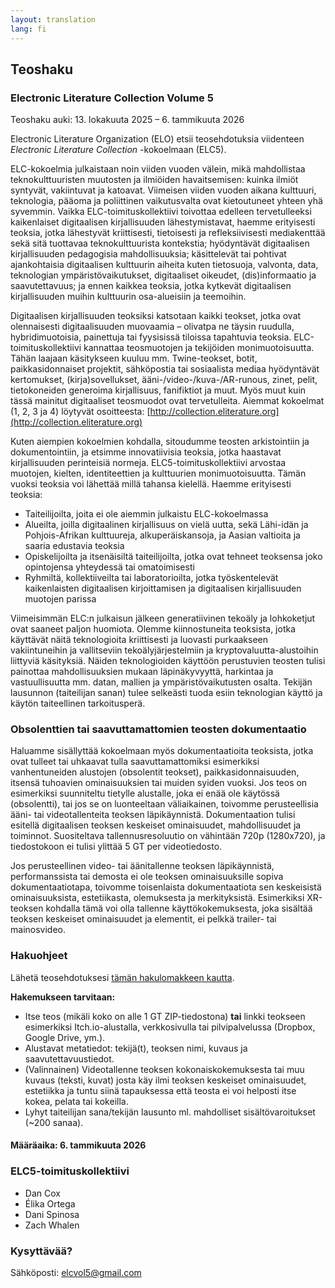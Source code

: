 ```yaml
---
layout: translation
lang: fi
---
```


## Teoshaku

### Electronic Literature Collection Volume 5  

Teoshaku auki: 13. lokakuuta 2025 – 6. tammikuuta 2026

Electronic Literature Organization (ELO) etsii teosehdotuksia viidenteen *Electronic Literature Collection* \-kokoelmaan (ELC5).

ELC-kokoelmia julkaistaan noin viiden vuoden välein, mikä mahdollistaa teknokulttuuristen muutosten ja ilmiöiden havaitsemisen: kuinka ilmiöt syntyvät, vakiintuvat ja katoavat. Viimeisen viiden vuoden aikana kulttuuri, teknologia, pääoma ja poliittinen vaikutusvalta ovat kietoutuneet yhteen yhä syvemmin. Vaikka ELC-toimituskollektiivi toivottaa edelleen tervetulleeksi kaikenlaiset digitaalisen kirjallisuuden lähestymistavat, haemme erityisesti teoksia, jotka lähestyvät kriittisesti, tietoisesti ja refleksiivisesti mediakenttää sekä sitä tuottavaa teknokulttuurista kontekstia; hyödyntävät digitaalisen kirjallisuuden pedagogisia mahdollisuuksia; käsittelevät tai pohtivat ajankohtaisia digitaalisen kulttuurin aiheita kuten tietosuoja, valvonta, data, teknologian ympäristövaikutukset, digitaaliset oikeudet, (dis)informaatio ja saavutettavuus; ja ennen kaikkea teoksia, jotka kytkevät digitaalisen kirjallisuuden muihin kulttuurin osa-alueisiin ja teemoihin.

Digitaalisen kirjallisuuden teoksiksi katsotaan kaikki teokset, jotka ovat olennaisesti digitaalisuuden muovaamia – olivatpa ne täysin ruudulla, hybridimuotoisia, painettuja tai fyysisissä tiloissa tapahtuvia teoksia. ELC-toimituskollektiivi kannattaa teosmuotojen ja tekijöiden monimuotoisuutta. Tähän laajaan käsitykseen kuuluu mm. Twine-teokset, botit, paikkasidonnaiset projektit, sähköpostia tai sosiaalista mediaa hyödyntävät kertomukset, (kirja)sovellukset, ääni-/video-/kuva-/AR-runous, zinet, pelit, tietokoneiden generoima kirjallisuus, fanifiktiot ja muut. Myös muut kuin tässä mainitut digitaaliset teosmuodot ovat tervetulleita. Aiemmat kokoelmat (1, 2, 3 ja 4) löytyvät osoitteesta: [http://collection.eliterature.org](http://collection.eliterature.org)

Kuten aiempien kokoelmien kohdalla, sitoudumme teosten arkistointiin ja dokumentointiin, ja etsimme innovatiivisia teoksia, jotka haastavat kirjallisuuden perinteisiä normeja. ELC5-toimituskollektiivi arvostaa muotojen, kielten, identiteettien ja kulttuurien monimuotoisuutta. Tämän vuoksi teoksia voi lähettää millä tahansa kielellä. Haemme erityisesti teoksia:

* Taiteilijoilta, joita ei ole aiemmin julkaistu ELC-kokoelmassa  
* Alueilta, joilla digitaalinen kirjallisuus on vielä uutta, sekä Lähi-idän ja Pohjois-Afrikan kulttuureja, alkuperäiskansoja, ja Aasian valtioita ja saaria edustavia teoksia  
* Opiskelijoilta ja itsenäisiltä taiteilijoilta, jotka ovat tehneet teoksensa joko opintojensa yhteydessä tai omatoimisesti  
* Ryhmiltä, kollektiiveilta tai laboratorioilta, jotka työskentelevät kaikenlaisten digitaalisen kirjoittamisen ja digitaalisen kirjallisuuden muotojen parissa

Viimeisimmän ELC:n julkaisun jälkeen generatiivinen tekoäly ja lohkoketjut ovat saaneet paljon huomiota. Olemme kiinnostuneita teoksista, jotka käyttävät näitä teknologioita kriittisesti ja luovasti purkaakseen vakiintuneihin ja vallitseviin tekoälyjärjestelmiin ja kryptovaluutta-alustoihin liittyviä käsityksiä. Näiden teknologioiden käyttöön perustuvien teosten tulisi painottaa mahdollisuuksien mukaan läpinäkyvyyttä, harkintaa ja vastuullisuutta mm. datan, mallien ja ympäristövaikutusten osalta. Tekijän lausunnon (taiteilijan sanan) tulee selkeästi tuoda esiin teknologian käyttö ja käytön taiteellinen tarkoitusperä.

### Obsolenttien tai saavuttamattomien teosten dokumentaatio

Haluamme sisällyttää kokoelmaan myös dokumentaatioita teoksista, jotka ovat tulleet tai uhkaavat tulla saavuttamattomiksi esimerkiksi vanhentuneiden alustojen (obsolentit teokset), paikkasidonnaisuuden, itsensä tuhoavien ominaisuuksien tai muiden syiden vuoksi. Jos teos on esimerkiksi suunniteltu tietylle alustalle, joka ei enää ole käytössä (obsolentti), tai jos se on luonteeltaan väliaikainen, toivomme perusteellisia ääni- tai videotallenteita teoksen läpikäynnistä. Dokumentaation tulisi esitellä digitaalisen teoksen keskeiset ominaisuudet, mahdollisuudet ja toiminnot. Suositeltava tallennusresoluutio on vähintään 720p (1280x720), ja tiedostokoon ei tulisi ylittää 5 GT per videotiedosto.

Jos perusteellinen video- tai äänitallenne teoksen läpikäynnistä, performanssista tai demosta ei ole teoksen ominaisuuksille sopiva dokumentaatiotapa, toivomme toisenlaista dokumentaatiota sen keskeisistä ominaisuuksista, estetiikasta, olemuksesta ja merkityksistä. Esimerkiksi XR-teoksen kohdalla tämä voi olla tallenne käyttökokemuksesta, joka sisältää teoksen keskeiset ominaisuudet ja elementit, ei pelkkä trailer- tai mainosvideo.

### Hakuohjeet

Lähetä teosehdotuksesi [tämän hakulomakkeen kautta](https://forms.gle/Ftir1rj4NBoBBNJJA).

**Hakemukseen tarvitaan:**

* Itse teos (mikäli koko on alle 1 GT ZIP-tiedostona) **tai** linkki teokseen esimerkiksi Itch.io-alustalla, verkkosivulla tai pilvipalvelussa (Dropbox, Google Drive, ym.).  
* Alustavat metatiedot: tekijä(t), teoksen nimi, kuvaus ja saavutettavuustiedot.  
* (Valinnainen) Videotallenne teoksen kokonaiskokemuksesta tai muu kuvaus (teksti, kuvat) josta käy ilmi teoksen keskeiset ominaisuudet, estetiikka ja tuntu siinä tapauksessa että teosta ei voi helposti itse kokea, pelata tai kokeilla.  
* Lyhyt taiteilijan sana/tekijän lausunto ml. mahdolliset sisältövaroitukset (\~200 sanaa).

#### Määräaika: 6. tammikuuta 2026

### ELC5-toimituskollektiivi

* Dan Cox  
* Élika Ortega  
* Dani Spinosa  
* Zach Whalen

### Kysyttävää?

Sähköposti: [elcvol5@gmail.com](mailto:elcvol5@gmail.com)
